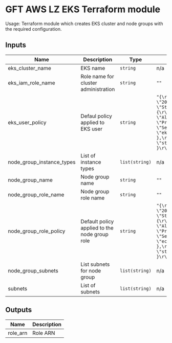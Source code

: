 # GFT AWS LZ EKS Terraform module

Usage: Terraform module which creates EKS cluster and node groups with the required configuration.

## Inputs

| Name | Description | Type | Default | Required |
|------|-------------|------|---------|:-----:|
| eks\_cluster\_name | EKS name | `string` | n/a | yes |
| eks\_iam\_role\_name | Role name for cluster administration | `string` | `""` | no |
| eks\_user\_policy | Defaul policy applied to EKS user | `string` | `"{\r\n  \"Version\": \"2012-10-17\",\r\n  \"Statement\": [\r\n    {\r\n      \"Effect\": \"Allow\",\r\n      \"Principal\": {\r\n        \"Service\": \"eks.amazonaws.com\"\r\n      },\r\n      \"Action\": \"sts:AssumeRole\"\r\n    }\r\n  ]\r\n}\r\n"` | no |
| node\_group\_instance\_types | List of instance types | `list(string)` | n/a | yes |
| node\_group\_name | Node group name | `string` | `""` | no |
| node\_group\_role\_name | Node group role name | `string` | `""` | no |
| node\_group\_role\_policy | Default policy applied to the node group role | `string` | `"{\r\n  \"Version\": \"2012-10-17\",\r\n  \"Statement\": [\r\n    {\r\n      \"Effect\": \"Allow\",\r\n      \"Principal\": {\r\n        \"Service\": \"ec2.amazonaws.com\"\r\n      },\r\n      \"Action\": \"sts:AssumeRole\"\r\n    }\r\n  ]\r\n}\r\n"` | no |
| node\_group\_subnets | List subnets for node group | `list(string)` | n/a | yes |
| subnets | List of subnets | `list(string)` | n/a | yes |

## Outputs

| Name | Description |
|------|-------------|
| role\_arn | Role ARN |

